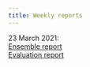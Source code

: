 ```yaml
---
title: Weekly reports
---
```

23 March 2021: <br>
[Ensemble report](https://reports.covid19forecasthub.eu/ensemble/)<br>
[Evaluation report](https://reports.covid19forecasthub.eu/evaluation/)
